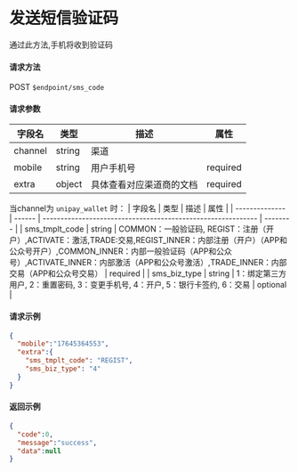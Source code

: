 # 发送短信验证码

通过此方法,手机将收到验证码

#### 请求方法

POST `$endpoint/sms_code`


#### 请求参数

| 字段名  | 类型   | 描述                     | 属性     |
| ------- | ------ | ------------------------ | -------- |
| channel | string | 渠道                     |          |
| mobile  | string | 用户手机号               | required |
| extra   | object | 具体查看对应渠道商的文档 | required |

当channel为 `unipay_wallet` 时：
| 字段名         | 类型   | 描述                                                         | 属性     |
| -------------- | ------ | ------------------------------------------------------------ | -------- |
| sms_tmplt_code | string | COMMON：一般验证码, REGIST：注册（开户）,ACTIVATE：激活,TRADE:交易,REGIST_INNER：内部注册（开户）（APP和公众号开户）,COMMON_INNER：内部一般验证码（APP和公众号）,ACTIVATE_INNER：内部激活（APP和公众号激活）,TRADE_INNER：内部交易（APP和公众号交易） | required |
| sms_biz_type   | string | 1：绑定第三方用户,  2：重置密码,  3：变更手机号, 4：开户, 5：银行卡签约,   6：交易 | optional |

#### 请求示例

```json
{
  "mobile":"17645364553",
  "extra":{
    "sms_tmplt_code": "REGIST",
    "sms_biz_type": "4"
  }
}
```

#### 返回示例

```json
{
  "code":0,
  "message":"success",
  "data":null
}
```